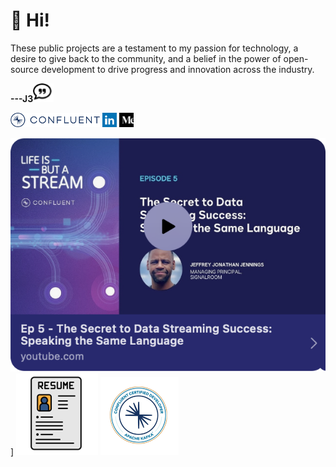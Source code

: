 # 👋 Hi!
These public projects are a testament to my passion for technology, a desire to give back to the community, and a belief in the power of open-source development to drive progress and innovation across the industry.


**---J3**[![quotes_small_icon](quotes_small_icon.png)](https://www.youtube.com/watch?v=38s3WhabZaM
"Life is But A Stream")

[![confluent_small_logo](confluent_small_logo.png)](https://www.confluent.io/blog/?q=%22Jeffrey%20Jennings%22 "J3 Confluent Blob Contributions") [![linkedin_small_logo](linkedin_small_logo.png)](https://www.linkedin.com/in/jeffreyjonathanjennings/ "J3 LinkedIn Profile") [![medium_small_logo](medium_small_logo.png)](https://thej3.com "J3 Medium Articles")

[![life-is-but-a-stream](life-is-but-a-stream.png)](https://www.youtube.com/watch?v=38s3WhabZaM)] [![resume_small_icon](resume_small_icon.png)](https://github.com/j3-signalroom/j3-signalroom/raw/refs/heads/main/j3-resume.docx "J3 Resume") [![confluent-certified-developer](confluent-certified-developer.png)](https://api.accredible.com/v1/auth/invite?code=d23d40a2d1d7528bad20&credential_id=36b1f91c-b811-43d9-8468-be2d57eda67c&url=https%3A%2F%2Fcertificates.confluent.io%2F36b1f91c-b811-43d9-8468-be2d57eda67c&ident=bd50717a-fcc6-48e9-9b8a-2f641bb8099d)
